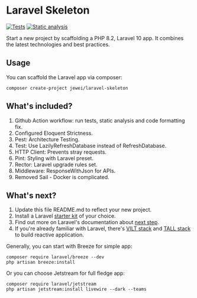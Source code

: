 # Laravel Skeleton

[![Tests](https://github.com/jewei/laravel-skeleton/actions/workflows/tests.yml/badge.svg)](https://github.com/jewei/laravel-skeleton/actions/workflows/tests.yml)
[![Static analysis](https://github.com/jewei/laravel-skeleton/actions/workflows/static-analysis.yml/badge.svg)](https://github.com/jewei/laravel-skeleton/actions/workflows/static-analysis.yml)

Start a new project by scaffolding a PHP 8.2, Laravel 10 app. It combines the latest technologies and best practices.

## Usage

You can scaffold the Laravel app via composer:

```
composer create-project jewei/laravel-skeleton
```

## What's included?

1. Github Action workflow: run tests, static analysis and code formatting fix.
2. Configured Eloquent Strictness.
3. Pest: Architecture Testing.
4. Test: Use LazilyRefreshDatabase instead of RefreshDatabase.
5. HTTP Client: Prevents stray requests.
6. Pint: Styling with Laravel preset.
7. Rector: Laravel upgrade rules set.
8. Middleware: ResponseWithJson for APIs.
9. Removed Sail - Docker is complicated.

## What's next?

1. Update this file README.md to reflect your new project.
2. Install a Laravel [starter kit](https://laravel.com/docs/master/starter-kits) of your choice.
3. Find out more on Laravel's documentation about [next step](https://laravel.com/docs/master#next-steps).
4. If you're already familiar with Laravel, there's [VILT stack](https://viltstack.dev/) and [TALL stack](https://tallstack.dev/) to build reactive application.

Generally, you can start with Breeze for simple app:

```
composer require laravel/breeze --dev
php artisan breeze:install
```

Or you can choose Jetstream for full fledge app:

```
composer require laravel/jetstream
php artisan jetstream:install livewire --dark --teams
```